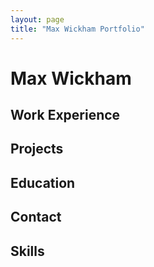 ```yaml
---
layout: page
title: "Max Wickham Portfolio"
---
```

# Max Wickham

## Work Experience

## Projects

## Education

## Contact

## Skills

